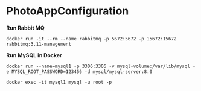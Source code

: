 # PhotoAppConfiguration

**Run Rabbit MQ**

`docker run -it --rm --name rabbitmq -p 5672:5672 -p 15672:15672 rabbitmq:3.11-management`

**Run MySQL in Docker**

`docker run --name=mysql1 -p 3306:3306 -v mysql-volume:/var/lib/mysql -e MYSQL_ROOT_PASSWORD=123456 -d mysql/mysql-server:8.0`

`docker exec -it mysql1 mysql -u root -p`
